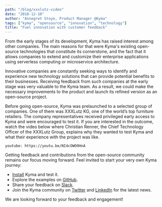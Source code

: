```yaml
---
path: "/blog/xxxlutz-video"
date: "2018-12-10"
author: "Annegret Stoye, Product Manager @Kyma"
tags: ["kyma", "opensource", "innovation", "technology"]
title: "Fuel innovation with customer feedback"
---
```


From the early stages of its development, Kyma has raised interest among other companies. The main reasons for that were Kyma's existing open-source technologies that constitute its cornerstone, and the fact that it allows companies to extend and customize their enterprise applications using serverless computing or microservice architecture.

<!-- overview -->

Innovative companies are constantly seeking ways to identify and experience new technology solutions that can provide potential benefits to their businesses. Receiving feedback from such companies at the early stage was very valuable to the Kyma team. As a result, we could make the necessary improvements to the product and launch its refined version as an open-source project.

Before going open-source, Kyma was prelaunched to a selected group of companies. One of them was XXXLutz KG, one of the world’s top furniture retailers. The company representatives received privileged early access to Kyma and were encouraged to test it. If you are interested in the outcome, watch the video below where Christian Renner, the Chief Technology Officer of the XXXLutz Group, explains why they wanted to test Kyma and what their experience with the project was like.

`youtube: https://youtu.be/NI4cOWO9HnA`

Getting feedback and contributions from the open-source community remains our focus moving forward. Feel invited to start your very own Kyma journey:

- [Install](https://kyma-project.io/docs/root/kyma#installation-installation) Kyma and test it.
- Explore the examples on [GitHub](https://github.com/kyma-project).
- Share your feedback on [Slack](https://join.slack.com/t/kyma-community/shared_invite/enQtNDAwNzE4Mjk2NDE3LTJhOTlmZjM5YzkwNmEzNmY3ZjE2MTU2OTMxOGE4ZDM0MmU4ZWRkZGJiODgzNmRmMTYxMDYwNjZiMDAwMTA2OWM). 
- Join the Kyma community on [Twitter](https://twitter.com/kymaproject) and [LinkedIn](https://www.linkedin.com/authwall?trk=ripf&amp;trkInfo=AQFL2ZrSEnYW9gAAAWd9pfdAKay9_IjJ5fE58rtE5CvgTVY1LQicYsSOd52ICurd4z7RsU4dhbqiMrP5IKO70z1OmhxEUJyreAQsmDllpNYlAY334UVCr-5T7_cvzf15RfP5LtA=&amp;originalReferer=&amp;sessionRedirect=https%3A%2F%2Fwww.linkedin.com%2Fcompany%2Fkyma-project%2F) for the latest news.

We are looking forward to your feedback and engagement!
